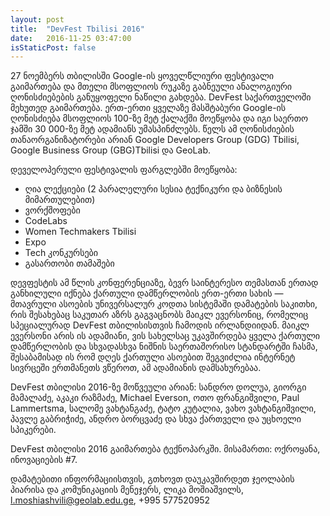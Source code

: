 ```yaml
---
layout: post
title:  "DevFest Tbilisi 2016"
date:   2016-11-25 03:47:00
isStaticPost: false
---
```


27 ნოემბერს თბილისში Google-ის ყოველწლიური ფესტივალი გაიმართება და მთელი მსოფლიოს რუკაზე გაბნეული ანალოგიური ღონისძიებების განუყოფელი ნაწილი გახდება. DevFest  საქართველოში მეხუთედ გაიმართება. ერთ-ერთი ყველაზე მასშტაბური Google-ის ღონისძიება მსოფლიოს 100-ზე მეტ ქალაქში მოეწყობა და იგი საერთო ჯამში 30 000-ზე მეტ ადამიანს უმასპინძლებს. წელს ამ ღონისძიების თანაორგანიზატორები არიან Google Developers Group (GDG) Tbilisi, Google Business Group (GBG)Tbilisi და GeoLab. 
 

დეველოპერული ფესტივალის ფარგლებში მოეწყობა:

* ღია ლექციები (2 პარალელური სესია ტექნიკური და ბიზნესის მიმართულებით)
* ვორქშოფები
* CodeLabs
* Women Techmakers Tbilisi
* Expo
* Tech კონკურსები
* გასართობი თამაშები

დევფესტის ამ წლის კონფერენციაზე, ბევრ საინტერესო თემასთან ერთად განხილული იქნება ქართული დამწერლობის ერთ-ერთი სახის  — მთავრული ასოების უნივერსალურ კოდთა სისტემაში დამატების საკითხი, რის შესახებაც საკუთარ აზრს გაგვაცნობს მაიკლ ევერსონიც, რომელიც სპეციალურად DevFest თბილისისთვის ჩამოდის ირლანდიიდან. მაიკლ ევერსონი არის ის ადამიანი, ვის სახელსაც უკავშირდება ყველა ქართული დამწერლობის და სხვადასხვა ნიშნის საერთაშორისო სტანდარტში ჩასმა, შესაბამისად ის რომ დღეს ქართული ასოებით შეგვიძლია ინტერნეტ სივრცეში ერთმანეთს ვწეროთ, ამ ადამიანის დამსახურებაა.  

DevFest თბილისი 2016-ზე მოწვეული არიან: სანდრო დოლუა, გიორგი მამალაძე, აკაკი რაზმაძე, Michael Everson, ოთო ფრანგიშვილი, Paul Lammertsma,  სალომე ვახტანგაძე, ტატო კუტალია, ვახო ვახტანგიშვილი, პავლე გაბრიჭიძე, ანდრო ბორცვაძე და სხვა ქართველი და უცხოელი სპიკერები.


DevFest თბილისი 2016 გაიმართება ტექნოპარკში. მისამართი: ოქროყანა, ინოვაციების #7.


დამატებითი ინფორმაციისთვის, გთხოვთ დაუკავშირდეთ ჯეოლაბის პიარისა და კომუნიკაციის მენეჯერს, ლიკა მოშიაშვილს,  [l.moshiashvili@geolab.edu.ge](mailto:l.moshiashvili@geolab.edu.ge), +995 577520952

<!-- More details about speakers, DevFest Hackathon and Lviv will appear in subsequent posts, meantime like us on [Facebook](https://facebook.com/GDGLviv), follow on [Twitter](https://twitter.com/intent/user?screen_name=GDGLviv), add to circles in [Google+](https://plus.google.com/b/102444623953913144164) or subcribe to our [mailing list](http://gdg.us5.list-manage1.com/subscribe/post?u=9fc8aa205b0521b5f05fc8e1e&id=ae0fb459fc) and [RSS feed](http://devfest.gdg.org.ua/feed.xml) in order not to miss any cool stuff about festival. -->
